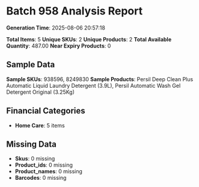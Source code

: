 # Batch 958 Analysis Report

**Generation Time**: 2025-08-06 20:57:18

**Total Items**: 5
**Unique SKUs**: 2
**Unique Products**: 2
**Total Available Quantity**: 487.00
**Near Expiry Products**: 0

## Sample Data
**Sample SKUs**: 938596, 8249830
**Sample Products**: Persil Deep Clean Plus Automatic Liquid Laundry Detergent (3.9L), Persil Automatic Wash Gel Detergent Original (3.25Kg)

## Financial Categories
- **Home Care**: 5 items

## Missing Data
- **Skus**: 0 missing
- **Product_ids**: 0 missing
- **Product_names**: 0 missing
- **Barcodes**: 0 missing
